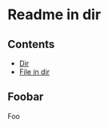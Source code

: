 # Readme in dir

Contents
--------
* [Dir](test-dir/)
* [File in dir](test-dir/page-in-dir.md)

## Foobar

Foo

